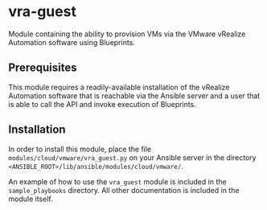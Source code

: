 # vra-guest

Module containing the ability to provision VMs via the VMware vRealize Automation software
using Blueprints.

## Prerequisites

This module requires a readily-available installation of the vRealize Automation software
that is reachable via the Ansible server and a user that is able to call the API and
invoke execution of Blueprints.

## Installation

In order to install this module, place the file `modules/cloud/vmware/vra_guest.py` on
your Ansible server in the directory `<ANSIBLE_ROOT>/lib/ansible/modules/cloud/vmware/`.

An example of how to use the `vra_guest` module is included in the `sample_playbooks`
directory. All other documentation is included in the module itself.
